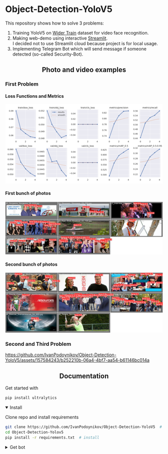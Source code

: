 # Object-Detection-YoloV5
This repository shows how to solve 3 problems:  
1. Training YoloV5 on <a href="http://shuoyang1213.me/WIDERFACE/">Wider Train</a> dataset for video face recognition.
2. Making web-demo using interactive <a href="https://streamlit.io">Streamlit</a>.  
   I decided not to use Streamlit cloud because project is for local usage.
3. Implementing Telegram Bot which will send message if someone detected (so-called Security-Bot).
## <div align="center">Photo and video examples</div>
###  First Problem

#### Loss Functions and Metrics
<img src="https://github.com/IvanPodoynikov/Object-Detection-YoloV5/blob/main/assets/results.png" >

#### First bunch of photos
<img src="https://github.com/IvanPodoynikov/Object-Detection-YoloV5/blob/main/assets/pic_1.jpg" >

#### Second bunch of photos
<img src="https://github.com/IvanPodoynikov/Object-Detection-YoloV5/blob/main/assets/pic_2.jpg" >

### Second and Third Problem
https://github.com/IvanPodoynikov/Object-Detection-YoloV5/assets/157584243/b252210b-06a4-4bf7-aa54-b61146bc014a

## <div align="center">Documentation</div>
Get started with
```bash
pip install ultralytics
```

<details open>
<summary>Install</summary>
   
Clone repo and install requirements
```bash
git clone https://github.com/IvanPodoynikov/Object-Detection-YoloV5  # clone
cd Object-Detection-Yolov5
pip install -r requirements.txt  # install
```
</details>

<details>
<summary>Get bot</summary>

- Open <a href = "https://telegram.me/BotFather">Bot Father</a> in Telegram and type "/newbot"

- Choose name for Your bot and username, You should get something like this. You need API key from here.  
![Bot](https://github.com/IvanPodoynikov/Object-Detection-YoloV5/assets/157584243/6e65f23f-a421-4f1c-84e0-c4fa5b3e71de)

- Open <a href = "https://t.me/RawDataBot">RawDataBot</a> in Telegram and type: "/start". 
You will get json file, You need message -> chat -> id.

- Create .env file in project's root directory and put this code with Your key, chat_id, path here
```python
API_KEY = PASTE/YOUR/API_KEY/HERE
CHAT_ID = PASTE/YOUR/CHAT_ID/HERE
_PATH_ = PASTE/YOUR/PATH/TO/yolov5.pt # it is in the cloned directory ./weights/yolov5.pt
```
or copy that in the terminal
```bash
echo -e "API_KEY = PASTE/YOUR/API_KEY/FROM/BOT_FATHER/HERE\nCHAT_ID = PASTE/YOUR/CHAT_ID/FROM/BOTRAW/HERE\n_PATH_ = PASTE/YOUR/PATH/TO/yolov5.pt/HERE" > .env
```







